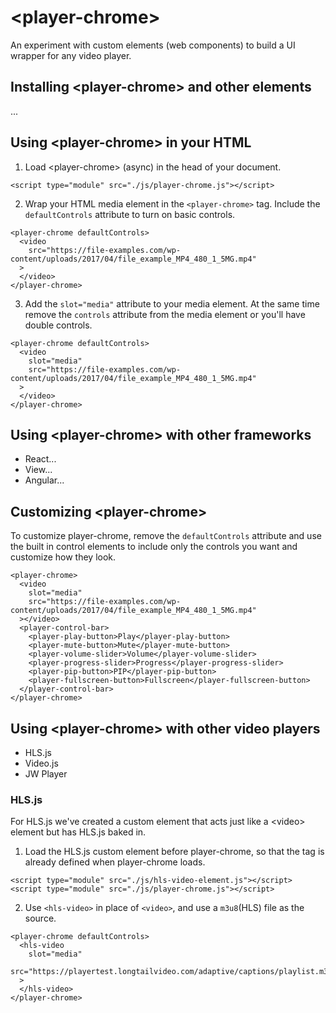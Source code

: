 # &lt;player-chrome&gt;

An experiment with custom elements (web components) to build a UI wrapper for any video player.

## Installing &lt;player-chrome&gt; and other elements
...

## Using &lt;player-chrome&gt; in your HTML

1. Load &lt;player-chrome&gt; (async) in the head of your document.
```
<script type="module" src="./js/player-chrome.js"></script>
```

2. Wrap your HTML media element in the `<player-chrome>` tag. Include the `defaultControls` attribute to turn on basic controls.
```
<player-chrome defaultControls>
  <video
    src="https://file-examples.com/wp-content/uploads/2017/04/file_example_MP4_480_1_5MG.mp4"
  >
  </video>
</player-chrome>
```

3. Add the `slot="media"` attribute to your media element. At the same time remove the `controls` attribute from the media element or you'll have double controls.
```
<player-chrome defaultControls>
  <video
    slot="media"
    src="https://file-examples.com/wp-content/uploads/2017/04/file_example_MP4_480_1_5MG.mp4"
  >
  </video>
</player-chrome>
```

## Using &lt;player-chrome&gt; with other frameworks
* React...
* View...
* Angular...

## Customizing &lt;player-chrome&gt;
To customize player-chrome, remove the `defaultControls` attribute and use the built in control elements to include only the controls you want and customize how they look.

```
<player-chrome>
  <video
    slot="media"
    src="https://file-examples.com/wp-content/uploads/2017/04/file_example_MP4_480_1_5MG.mp4"
  ></video>
  <player-control-bar>
    <player-play-button>Play</player-play-button>
    <player-mute-button>Mute</player-mute-button>
    <player-volume-slider>Volume</player-volume-slider>
    <player-progress-slider>Progress</player-progress-slider>
    <player-pip-button>PIP</player-pip-button>
    <player-fullscreen-button>Fullscreen</player-fullscreen-button>
  </player-control-bar>
</player-chrome>
```

## Using &lt;player-chrome&gt; with other video players
* HLS.js
* Video.js
* JW Player

### HLS.js
For HLS.js we've created a custom element that acts just like a &lt;video&gt; element but has HLS.js baked in.

1. Load the HLS.js custom element before player-chrome, so that the tag is already defined when player-chrome loads.
```
<script type="module" src="./js/hls-video-element.js"></script>
<script type="module" src="./js/player-chrome.js"></script>
```

2. Use `<hls-video>` in place of `<video>`, and use a `m3u8`(HLS) file as the source.
```
<player-chrome defaultControls>
  <hls-video
    slot="media"
    src="https://playertest.longtailvideo.com/adaptive/captions/playlist.m3u8"
  >
  </hls-video>
</player-chrome>
```
